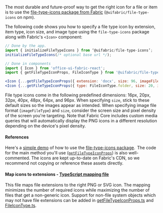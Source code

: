 The most durable and future-proof way to get the right icon for a file or item is to use the [file-type-icons package from Fabric](https://github.com/OfficeDev/office-ui-fabric-react/tree/master/packages/file-type-icons) (`@uifabric/file-type-icons` on npm).

The following code shows you how to specify a file type icon by extension, item type, icon size, and image type using the `file-type-icons` package along with Fabric's `<Icon>` component:

```jsx
// Done by the app.
import { initializeFileTypeIcons } from ‘@uifabric/file-type-icons’;
initializeFileTypeIcons(/* optional base url */);

// Done in components
import { Icon } from 'office-ui-fabric-react';
import { getFileTypeIconProps, FileIconType } from '@uifabric/file-type-icons';

<Icon {...getFileTypeIconProps({ extension: 'docx', size: 96, imageFileType: 'png' }) } />
<Icon {...getFileTypeIconProps({ type: FileIconType.folder, size: 20, imageFileType: 'svg' }) } />
```

File type icons come in the following predefined dimensions: 16px, 20px, 32px, 40px, 48px, 64px, and 96px. When specifying `size`, stick to these default sizes so the images appear as intended. When specifying image file format (`imageFileType`) and `size`, consider the screen size and pixel density of the screen you're targeting. Note that Fabric Core includes custom media queries that will automatically display the PNG icons in a different resolution depending on the device's pixel density.

#### References

Here's a [simple demo](https://github.com/OfficeDev/office-ui-fabric-react/blob/master/packages/experiments/src/components/FileTypeIcon/examples/FileTypeIcon.Basic.Example.tsx) of how to use the [file-type-icons package](https://github.com/OfficeDev/office-ui-fabric-react/tree/master/packages/file-type-icons).  The code for the main method you'll use ([`getFileTypeIconProps`](https://github.com/OfficeDev/office-ui-fabric-react/blob/master/packages/file-type-icons/src/getFileTypeIconProps.ts)) is also well-commented. The icons are kept up-to-date on Fabric's CDN, so we recommend not copying or reference these assets directly.

#### Map icons to extensions - [TypeScript mapping file](https://github.com/OfficeDev/office-ui-fabric-react/blob/master/packages/file-type-icons/src/FileTypeIconMap.ts)

This file maps file extensions to the right PNG or SVG icon. The mapping minimizes the number of required icons while maximizing the number of files that get a non-generic icon. Support for non-file system objects which may not have file extensions can be added in [getFileTypeIconProps.ts](https://github.com/OfficeDev/office-ui-fabric-react/blob/master/packages/file-type-icons/src/getFileTypeIconProps.ts) and [FileIconType.ts](https://github.com/OfficeDev/office-ui-fabric-react/blob/master/packages/file-type-icons/src/FileIconType.ts).
